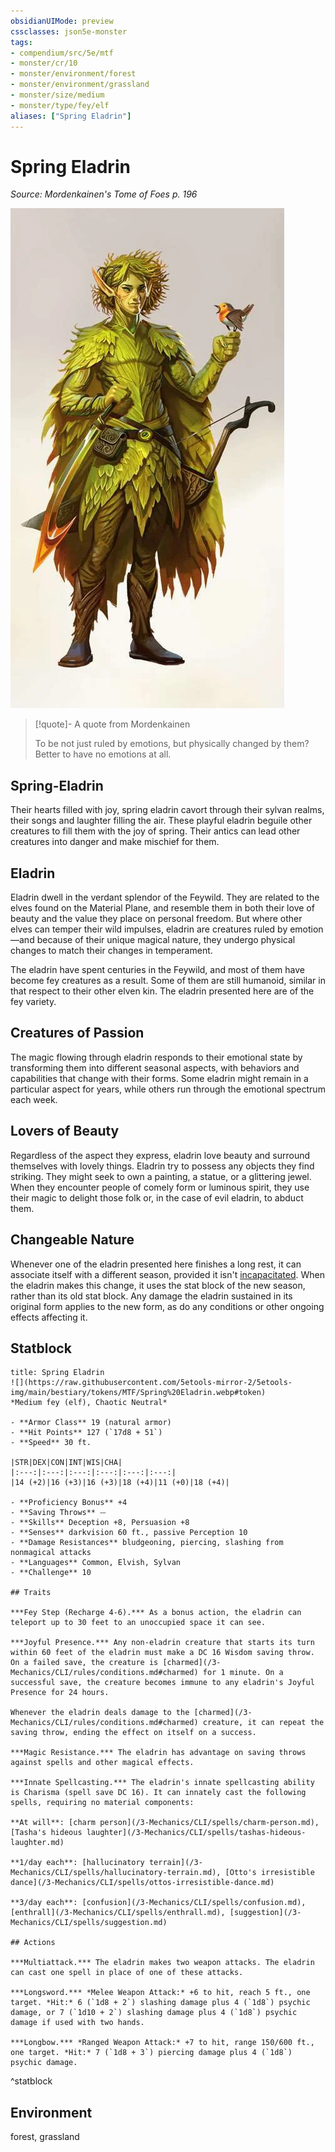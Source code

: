 ```yaml
---
obsidianUIMode: preview
cssclasses: json5e-monster
tags:
- compendium/src/5e/mtf
- monster/cr/10
- monster/environment/forest
- monster/environment/grassland
- monster/size/medium
- monster/type/fey/elf
aliases: ["Spring Eladrin"]
---
```

# Spring Eladrin
*Source: Mordenkainen's Tome of Foes p. 196*  

![](https://raw.githubusercontent.com/5etools-mirror-2/5etools-img/main/bestiary/MTF/Spring%20Eladrin.webp#right)  
> [!quote]- A quote from Mordenkainen  
> 
> To be not just ruled by emotions, but physically changed by them? Better to have no emotions at all.

## Spring-Eladrin

Their hearts filled with joy, spring eladrin cavort through their sylvan realms, their songs and laughter filling the air. These playful eladrin beguile other creatures to fill them with the joy of spring. Their antics can lead other creatures into danger and make mischief for them.

## Eladrin

Eladrin dwell in the verdant splendor of the Feywild. They are related to the elves found on the Material Plane, and resemble them in both their love of beauty and the value they place on personal freedom. But where other elves can temper their wild impulses, eladrin are creatures ruled by emotion—and because of their unique magical nature, they undergo physical changes to match their changes in temperament.

The eladrin have spent centuries in the Feywild, and most of them have become fey creatures as a result. Some of them are still humanoid, similar in that respect to their other elven kin. The eladrin presented here are of the fey variety.

## Creatures of Passion

The magic flowing through eladrin responds to their emotional state by transforming them into different seasonal aspects, with behaviors and capabilities that change with their forms. Some eladrin might remain in a particular aspect for years, while others run through the emotional spectrum each week.

## Lovers of Beauty

Regardless of the aspect they express, eladrin love beauty and surround themselves with lovely things. Eladrin try to possess any objects they find striking. They might seek to own a painting, a statue, or a glittering jewel. When they encounter people of comely form or luminous spirit, they use their magic to delight those folk or, in the case of evil eladrin, to abduct them.

## Changeable Nature

Whenever one of the eladrin presented here finishes a long rest, it can associate itself with a different season, provided it isn't [incapacitated](/3-Mechanics/CLI/rules/conditions.md#incapacitated). When the eladrin makes this change, it uses the stat block of the new season, rather than its old stat block. Any damage the eladrin sustained in its original form applies to the new form, as do any conditions or other ongoing effects affecting it.


## Statblock

```ad-statblock
title: Spring Eladrin
![](https://raw.githubusercontent.com/5etools-mirror-2/5etools-img/main/bestiary/tokens/MTF/Spring%20Eladrin.webp#token)
*Medium fey (elf), Chaotic Neutral*

- **Armor Class** 19 (natural armor)
- **Hit Points** 127 (`17d8 + 51`) 
- **Speed** 30 ft.

|STR|DEX|CON|INT|WIS|CHA|
|:---:|:---:|:---:|:---:|:---:|:---:|
|14 (+2)|16 (+3)|16 (+3)|18 (+4)|11 (+0)|18 (+4)|

- **Proficiency Bonus** +4
- **Saving Throws** ⏤
- **Skills** Deception +8, Persuasion +8
- **Senses** darkvision 60 ft., passive Perception 10
- **Damage Resistances** bludgeoning, piercing, slashing from nonmagical attacks
- **Languages** Common, Elvish, Sylvan
- **Challenge** 10

## Traits

***Fey Step (Recharge 4-6).*** As a bonus action, the eladrin can teleport up to 30 feet to an unoccupied space it can see.

***Joyful Presence.*** Any non-eladrin creature that starts its turn within 60 feet of the eladrin must make a DC 16 Wisdom saving throw. On a failed save, the creature is [charmed](/3-Mechanics/CLI/rules/conditions.md#charmed) for 1 minute. On a successful save, the creature becomes immune to any eladrin's Joyful Presence for 24 hours.

Whenever the eladrin deals damage to the [charmed](/3-Mechanics/CLI/rules/conditions.md#charmed) creature, it can repeat the saving throw, ending the effect on itself on a success.

***Magic Resistance.*** The eladrin has advantage on saving throws against spells and other magical effects.

***Innate Spellcasting.*** The eladrin's innate spellcasting ability is Charisma (spell save DC 16). It can innately cast the following spells, requiring no material components:

**At will**: [charm person](/3-Mechanics/CLI/spells/charm-person.md), [Tasha's hideous laughter](/3-Mechanics/CLI/spells/tashas-hideous-laughter.md)

**1/day each**: [hallucinatory terrain](/3-Mechanics/CLI/spells/hallucinatory-terrain.md), [Otto's irresistible dance](/3-Mechanics/CLI/spells/ottos-irresistible-dance.md)

**3/day each**: [confusion](/3-Mechanics/CLI/spells/confusion.md), [enthrall](/3-Mechanics/CLI/spells/enthrall.md), [suggestion](/3-Mechanics/CLI/spells/suggestion.md)

## Actions

***Multiattack.*** The eladrin makes two weapon attacks. The eladrin can cast one spell in place of one of these attacks.

***Longsword.*** *Melee Weapon Attack:* +6 to hit, reach 5 ft., one target. *Hit:* 6 (`1d8 + 2`) slashing damage plus 4 (`1d8`) psychic damage, or 7 (`1d10 + 2`) slashing damage plus 4 (`1d8`) psychic damage if used with two hands.

***Longbow.*** *Ranged Weapon Attack:* +7 to hit, range 150/600 ft., one target. *Hit:* 7 (`1d8 + 3`) piercing damage plus 4 (`1d8`) psychic damage.
```
^statblock

## Environment

forest, grassland